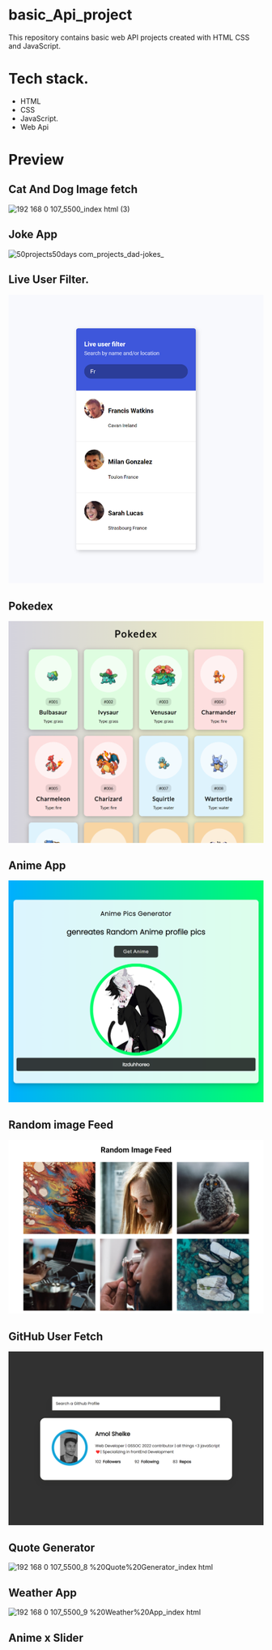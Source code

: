# basic_Api_project

This repository contains basic web API projects created with HTML CSS and JavaScript.

# Tech stack.

- HTML
- CSS
- JavaScript.
- Web Api

# Preview

## Cat And Dog Image fetch

![192 168 0 107_5500_index html (3)](https://user-images.githubusercontent.com/95171638/177376522-c2f9ff39-cd10-4134-92f3-148b85c6bf78.png)

## Joke App

![50projects50days com_projects_dad-jokes_](https://user-images.githubusercontent.com/95171638/185619400-c884c0ad-676f-4cf5-9aed-e7283b9ea520.png)

## Live User Filter.

<img src="/3.%20Live%20User%20Filter/liveUser.png" alt="preview png">

## Pokedex

<img src="./4.%20Pokedex/Pokedex.png">

## Anime App

<img src="./5.%20Anime%20App/preview.png">

## Random image Feed

<img src="./6.%20Random%20Image%20Feed/preview.png">

## GitHub User Fetch

<img src="./7.%20Github%20User%20Fetch/preview.png">

## Quote Generator

![192 168 0 107_5500_8 %20Quote%20Generator_index html](https://user-images.githubusercontent.com/95171638/187085879-502837f2-6835-400b-85c5-4292095006e1.png)

## Weather App

![192 168 0 107_5500_9 %20Weather%20App_index html](https://user-images.githubusercontent.com/95171638/187268516-d81acc2c-d74d-4a79-84dd-94e858b7af16.png)

## Anime x Slider
